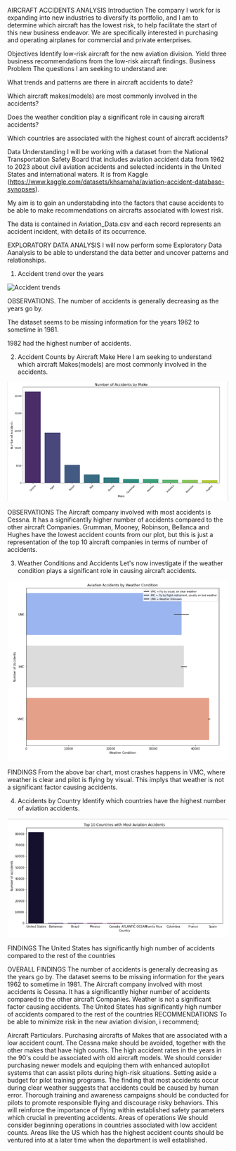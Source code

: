 AIRCRAFT ACCIDENTS ANALYSIS
Introduction
The company I work for is expanding into new industries to diversify its portfolio, and I am to determine which aircraft has the lowest risk, to help facilitate the start of this new business endeavor. We are specifically interested in purchasing and operating airplanes for commercial and private enterprises.

Objectives
Identify low-risk aircraft for the new aviation division.
Yield three business recommendations from the low-risk aircraft findings.
Business Problem
The questions I am seeking to understand are:

What trends and patterns are there in aircraft accidents to date?

Which aircraft makes(models) are most commonly involved in the accidents?

Does the weather condition play a significant role in causing aircraft accidents?

Which countries are associated with the highest count of aircraft accidents?

Data Understanding
I will be working with a dataset from the National Transportation Safety Board that includes aviation accident data from 1962 to 2023 about civil aviation accidents and selected incidents in the United States and international waters. It is from Kaggle (https://www.kaggle.com/datasets/khsamaha/aviation-accident-database-synopses).

My aim is to gain an understabding into the factors that cause accidents to be able to make recommendations on aircrafts associated with lowest risk.

The data is contained in Aviation_Data.csv and each record represents an accident incident, with details of its occurrence.


EXPLORATORY DATA ANALYSIS
I will now perform some Exploratory Data Aanalysis to be able to understand the data better and uncover patterns and relationships.

1. Accident trend over the years

![Accident trends](Images/Accidenttrends.png)

OBSERVATIONS.
The number of accidents is generally decreasing as the years go by.

The dataset seems to be missing information for the years 1962 to sometime in 1981.

1982 had the highest number of accidents.

2. Accident Counts by Aircraft Make
Here I am seeking to understand which aircraft Makes(models) are most commonly involved in the accidents.

![Number_of_accidents_by_make](Images/Number_of_accidents_by_make.png)

OBSERVATIONS
The Aircraft company involved with most accidents is Cessna. It has a significantlly higher number of accidents compared to the other aircraft Companies.
Grumman, Mooney, Robinson, Bellanca and Hughes have the lowest accident counts from our plot, but this is just a representation of the top 10 aircraft companies in terms of number of accidents.

3. Weather Conditions and Accidents
Let's now investigate if the weather condition plays a significant role in causing aircraft accidents.

![Accidents_by_Weather_Conditions](Images/Accidents_by_Weather_Conditions.png)

FINDINGS
From the above bar chart, most crashes happens in VMC, where weather is clear and pilot is flying by visual. This implys that weather is not a significant factor causing accidents.

4. Accidents by Country
Identify which countries have the highest number of aviation accidents.

![Accidents_by_Countries](Images/Accidents_by_Countries.png)

FINDINGS
The United States has significantly high number of accidents compared to the rest of the countries

OVERALL FINDINGS
The number of accidents is generally decreasing as the years go by.
The dataset seems to be missing information for the years 1962 to sometime in 1981.
The Aircraft company involved with most accidents is Cessna. It has a significantlly higher number of accidents compared to the other aircraft Companies.
Weather is not a significant factor causing accidents.
The United States has significantly high number of accidents compared to the rest of the countries
RECOMMENDATIONS
To be able to minimize risk in the new aviation division, i recommend;

Aircraft Particulars.
Purchasing aircrafts of Makes that are associated with a low accident count. The Cessna make should be avoided, together with the other makes that have high counts.
The high accident rates in the years in the 90's could be associated with old aircraft models. We should consider purchasing newer models and equiping them with enhanced autopilot systems that can assist pilots during high-risk situations.
Setting aside a budget for pilot training programs.
The finding that most accidents occur during clear weather suggests that accidents could be caused by human error.
Thorough training and awareness campaigns should be conducted for pilots to promote responsible flying and discourage risky behaviors. This will reinforce the importance of flying within established safety parameters which crucial in preventing accidents.
Areas of operations
We should consider beginning operations in countries associated with low accident counts. Areas like the US which has the highest accident counts should be ventured into at a later time when the department is well established.

